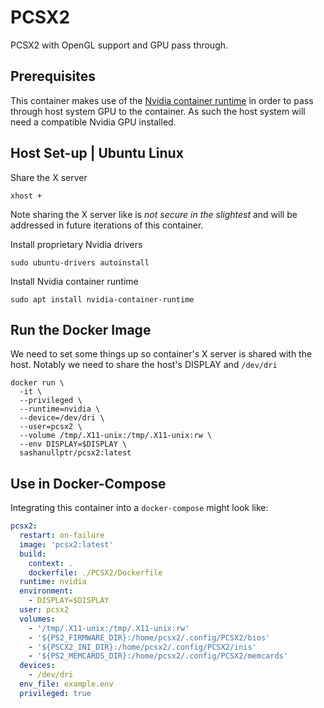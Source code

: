 # PCSX2

PCSX2 with OpenGL support and GPU pass through.

## Prerequisites

This container makes use of the [Nvidia container runtime](https://github.com/NVIDIA/nvidia-container-runtime)
in order to pass through host system GPU to the container. As such the host system will
need a compatible Nvidia GPU installed.

## Host Set-up | Ubuntu Linux

Share the X server

```shell
xhost +
```

Note sharing the X server like is _not secure in the slightest_ and will be
addressed in future iterations of this container.

Install proprietary Nvidia drivers


```shell
sudo ubuntu-drivers autoinstall
```

Install Nvidia container runtime

```shell
sudo apt install nvidia-container-runtime
```

## Run the Docker Image

We need to set some things up so container's X server is shared with the host.
Notably we need to share the host's DISPLAY and `/dev/dri`

```shell
docker run \
  -it \
  --privileged \
  --runtime=nvidia \
  --device=/dev/dri \
  --user=pcsx2 \
  --volume /tmp/.X11-unix:/tmp/.X11-unix:rw \
  --env DISPLAY=$DISPLAY \
  sashanullptr/pcsx2:latest
```

## Use in Docker-Compose

Integrating this container into a `docker-compose` might look like:

```yaml
pcsx2:
  restart: on-failure
  image: 'pcsx2:latest'
  build:
    context: .
    dockerfile: ./PCSX2/Dockerfile
  runtime: nvidia
  environment:
    - DISPLAY=$DISPLAY
  user: pcsx2
  volumes:
    - '/tmp/.X11-unix:/tmp/.X11-unix:rw'
    - '${PS2_FIRMWARE_DIR}:/home/pcsx2/.config/PCSX2/bios'
    - '${PSCX2_INI_DIR}:/home/pcsx2/.config/PCSX2/inis'
    - '${PS2_MEMCARDS_DIR}:/home/pcsx2/.config/PCSX2/memcards'
  devices:
    - /dev/dri
  env_file: example.env
  privileged: true
```
